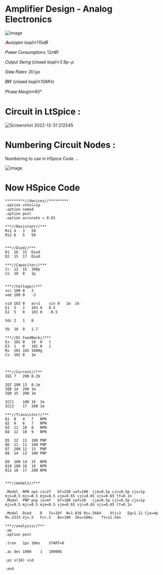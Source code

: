 # Amplifier Design - Analog Electronics

![image](https://user-images.githubusercontent.com/50498845/210151631-1a63ef91-0b36-4326-9c6b-b247c85b9bad.png)


𝐴𝑣𝑜(𝑜𝑝𝑒𝑛 𝑙𝑜𝑜𝑝)≥115𝑑𝐵 

𝑃𝑜𝑤𝑒𝑟 𝐶𝑜𝑛𝑠𝑢𝑚𝑝𝑡𝑖𝑜𝑛≤ 12𝑚𝑊 

𝑂𝑢𝑡𝑝𝑢𝑡 𝑆𝑤𝑖𝑛𝑔 (𝑐𝑙𝑜𝑠𝑒𝑑 𝑙𝑜𝑜𝑝)≥3.9𝑝−𝑝

𝑆𝑙𝑒𝑤 𝑅𝑎𝑡𝑒≥ 2𝑉/𝜇𝑠 

𝐵𝑊 (𝑐𝑙𝑜𝑠𝑒𝑑 𝑙𝑜𝑜𝑝)≥10𝑀𝐻𝑧 

𝑃ℎ𝑎𝑠𝑒 𝑀𝑎𝑟𝑔𝑖𝑛≥60°


# Circuit in LtSpice :

![Screenshot 2022-12-31 212545](https://user-images.githubusercontent.com/69210109/210151909-a5742b70-9372-40d2-aa3d-66434e234477.png)


# Numbering Circuit Nodes :
Numbering to use in HSpice Code ...

![image](https://user-images.githubusercontent.com/50498845/210151275-c703f0bd-8593-4f00-996e-8280f2e74844.png)

# Now HSpice Code 

```
*********//devices//*********
.option vntol=1p
.option nomod
.option post
.option accurate = 0.01

***//Resistant//***
Rs1	4	3	50
Rs2	6	5	50


***//Diod//***
D1	16	15	Diod
D2	15	17	Diod

***//Capacitor//***
Cc	12	15	100p
Co	18	0	1p


***//Voltage//***
vcc	100	0	3
vee	200	0	-3

vid	103	0	ac=1	sin	0	1m	1k
E1	3	2	103	0	0.5
E2	5	0	103	0	-0.5
	
Vdc	2	1	0	

Vb	10	0	1.7

***//DC FeedBack//***
Ex	101	0	18	0	1
E3	1	0	102	0	1
Rx	101	102	1000g
Cx	102	0	1m



***//Current//***
IEE	7	200	0.2m

IQ7	100	13	0.1m
IQ8	14	200	1m
IQ9	15	200	1m

ICC1	100	16	1m
ICC2	17	200	1m

***//Transistor//***
Q1	8	4	7	NPN
Q2	9	6	7	NPN
Q3	11	10	8	NPN
Q4	12	10	9	NPN

Q5	12	11	100	PNP
Q6	11	11	100	PNP
Q7	200	12	13	PNP
Q8	14	13	100	PNP

Q9	100	14	15	NPN
Q10	100	16	18	NPN
Q11	18	17	200	NPN


***//models//***

.Model  NPN	npn is=2f	bf=250 vaf=100	cje=0.5p cjc=0.5p cjs=1p mjs=0.5 mjc=0.5 mje=0.5 vje=0.65 vjc=0.65 vjs=0.65 tf=0.1n
.Model  PNP	pnp	is=4f 	bf=100 vaf=30 	cje=0.5p cjc=0.5p cjs=1p mjs=0.5 mjc=0.5 mje=0.5 vje=0.65 vjc=0.65 vjs=0.65 tf=0.1n

.Model	Diod 	D 	Is=10f	N=1.836	Rs=.5664	Xti=3	Eg=1.11	Cjo=4p	M=.3333	Vj=.5	Fc=.5	Bv=100	Ibv=100u	Tt=11.54n

***//analysis//***
.op
.option post

.tran	1ps	10ms	START=0

.ac	dec	1000	1	10000G

.pz v(18) vid

.end
```
